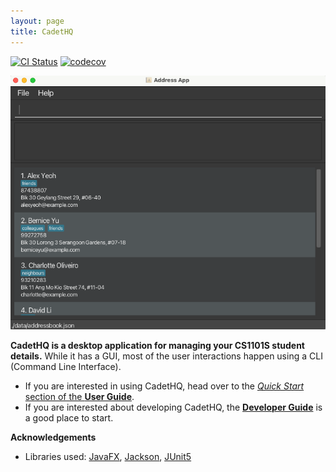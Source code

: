 ```yaml
---
layout: page
title: CadetHQ
---
```


[![CI Status](https://github.com/AY2526S1-CS2103T-T11-2/tp/workflows/Java%20CI/badge.svg)](https://github.com/AY2526S1-CS2103T-T11-2/tp/actions)
[![codecov](https://app.codecov.io/gh/AY2526S1-CS2103T-T11-2/tp/branch/master/graph/badge.svg)](https://app.codecov.io/gh/AY2526S1-CS2103T-T11-2/tp)

![Ui](images/Ui.png)

**CadetHQ is a desktop application for managing your CS1101S student details.** While it has a GUI, most of the user interactions happen using a CLI (Command Line Interface).

* If you are interested in using CadetHQ, head over to the [_Quick Start_ section of the **User Guide**](UserGuide.html#quick-start).
* If you are interested about developing CadetHQ, the [**Developer Guide**](DeveloperGuide.html) is a good place to start.


**Acknowledgements**

* Libraries used: [JavaFX](https://openjfx.io/), [Jackson](https://github.com/FasterXML/jackson), [JUnit5](https://github.com/junit-team/junit5)
